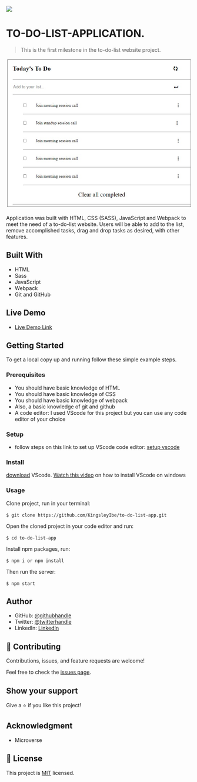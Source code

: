 ![](https://img.shields.io/badge/Microverse-blueviolet)

# TO-DO-LIST-APPLICATION.

> This is the first milestone in the to-do-list website project.

![screenshot](/src/images/screenShot.jpeg)

Application was built with HTML, CSS (SASS), JavaScript and Webpack to meet the need of a to-do-list website. 
Users will be able to add to the list, remove accomplished tasks, drag and drop tasks as desired, with other features.

## Built With

- HTML
- Sass
- JavaScript
- Webpack
- Git and GitHub

## Live Demo

- [Live Demo Link](https://kingsleyibe.github.io/to-do-list-app/)


## Getting Started

To get a local copy up and running follow these simple example steps.

### Prerequisites
- You should have basic knowledge of HTML
- You should have basic knowledge of CSS
- You should have basic knowledge of webpack
- Also, a basic knowledge of git and github
- A code editor: I used VScode for this project but you can use any code editor of your choice
### Setup
- follow steps on this link to set up VScode code editor: [setup vscode](https://www.freecodecamp.org/news/how-to-set-up-vs-code-for-web-development/)

### Install
[download](https://code.visualstudio.com/download) VScode.
[Watch this video](https://www.youtube.com/watch?v=MlIzFUI1QGA) on how to install VScode on windows

### Usage

Clone project, run in your terminal:

```$ git clone https://github.com/KingsleyIbe/to-do-list-app.git ```

Open the cloned project in your code editor and run:

``` $ cd to-do-list-app ```

 Install npm packages, run:

``` $ npm i or npm install ```

Then run the server:

``` $ npm start ```



## Author

- GitHub: [@githubhandle](https://github.com/kingsleyibe)
- Twitter: [@twitterhandle](https://twitter.com/ibekingsley2)
- LinkedIn: [LinkedIn](https://www.linkedin.com/in/kingsley-ibe-5669a5134)

## 🤝 Contributing

Contributions, issues, and feature requests are welcome!

Feel free to check the [issues page](../../issues/).

## Show your support

Give a ⭐️ if you like this project!

## Acknowledgment 
- Microverse 

## 📝 License

This project is [MIT](./MIT.md) licensed.
